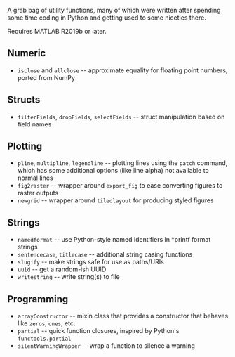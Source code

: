 A grab bag of utility functions, many of which were written after spending some
time coding in Python and getting used to some niceties there.

Requires MATLAB R2019b or later.


Numeric
-------

- `isclose` and `allclose` -- approximate equality for floating point numbers,
  ported from NumPy

Structs
-------

- `filterFields`, `dropFields`, `selectFields` -- struct manipulation based on
  field names

Plotting
--------

- `pline`, `multipline`, `legendline` -- plotting lines using the `patch`
  command, which has some additional options (like line alpha) not available to
  normal lines
- `fig2raster` -- wrapper around `export_fig` to ease converting figures to
  raster outputs
- `newgrid` -- wrapper around `tiledlayout` for producing styled figures

Strings
-------

- `namedformat` -- use Python-style named identifiers in *printf format strings
- `sentencecase`, `titlecase` -- additional string casing functions
- `slugify` -- make strings safe for use as paths/URIs
- `uuid` -- get a random-ish UUID
- `writestring` -- write string(s) to file

Programming
-----------

- `arrayConstructor` -- mixin class that provides a constructor that behaves 
  like `zeros`, `ones`, etc.
- `partial` -- quick function closures, inspired by Python's `functools.partial`
- `silentWarningWrapper` -- wrap a function to silence a warning
